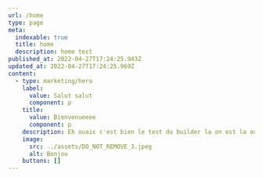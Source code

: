 ```yaml
---
url: /home
type: page
meta:
  indexable: true
  title: home
  description: home test
published_at: 2022-04-27T17:24:25.943Z
updated_at: 2022-04-27T17:24:25.969Z
content:
  - type: marketing/hero
    label:
      value: Salut salut
      component: p
    title:
      value: Bienvenueeee
      component: p
    description: Eh ouais c'est bien le test du builder la on est la ouais ouais ouais
    image:
      src: ../assets/DO_NOT_REMOVE_3.jpeg
      alt: Bonjou
    buttons: []
---
```

